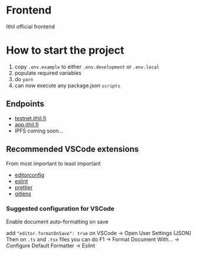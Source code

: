 # Frontend

Ithil official frontend

# How to start the project

1. copy `.env.example` to either `.env.development` or `.env.local`
2. populate required variables
3. do `yarn`
4. can now execute any package.json `scripts`

## Endpoints

- [testnet.ithil.fi](https://testnet.ithil.fi)
- [app.ithil.fi](https://app.ithil.fi)
- IPFS coming soon...

## Recommended VSCode extensions

From most important to least important

- [editorconfig](https://marketplace.visualstudio.com/items?itemName=EditorConfig.EditorConfig)
- [eslint](https://marketplace.visualstudio.com/items?itemName=dbaeumer.vscode-eslint)
- [prettier](https://marketplace.visualstudio.com/items?itemName=esbenp.prettier-vscode)
- [gitlens](https://marketplace.visualstudio.com/items?itemName=eamodio.gitlens)

### Suggested configuration for VSCode

Enable document auto-formatting on save

add `"editor.formatOnSave": true` on VSCode -> Open User Settings (JSON)  
Then on `.ts` and `.tsx` files you can do F1 -> Format Document With... -> Configure Default Formatter -> Eslint
